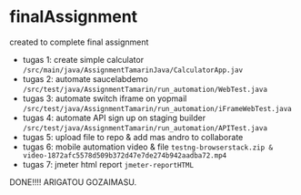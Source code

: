 # finalAssignment
created to complete final assignment

- tugas 1: create simple calculator `/src/main/java/AssignmentTamarinJava/CalculatorApp.jav`
- tugas 2: automate saucelabdemo `/src/test/java/AssignmentTamarin/run_automation/WebTest.java`
- tugas 3: automate switch iframe on yopmail `/src/test/java/AssignmentTamarin/run_automation/iFrameWebTest.java`
- tugas 4: automate API sign up on staging builder `/src/test/java/AssignmentTamarin/run_automation/APITest.java`
- tugas 5: upload file to repo & add mas andro to collaborate
- tugas 6: mobile automation video & file `testng-browserstack.zip & video-1872afc5578d509b372d47e7de274b942aadba72.mp4`
- tugas 7: jmeter html report `jmeter-reportHTML`

DONE!!!!
ARIGATOU GOZAIMASU.
